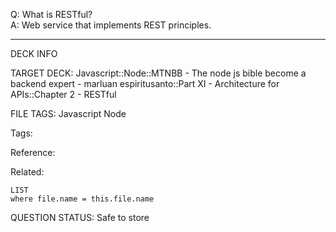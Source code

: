 Q: What is RESTful?  
A: Web service that implements REST principles.


---

DECK INFO

TARGET DECK: Javascript::Node::MTNBB - The node js bible become a backend expert - marluan espiritusanto::Part XI - Architecture for APIs::Chapter 2 - RESTful

FILE TAGS: Javascript Node

Tags:

Reference:

Related:

```dataview
LIST
where file.name = this.file.name
```

QUESTION STATUS: Safe to store